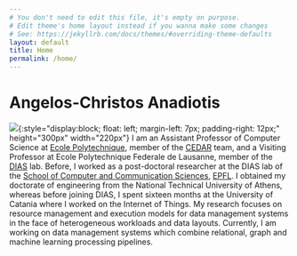 ```yaml
---
# You don't need to edit this file, it's empty on purpose.
# Edit theme's home layout instead if you wanna make some changes
# See: https://jekyllrb.com/docs/themes/#overriding-theme-defaults
layout: default
title: Home
permalink: /home/
---
```

# Angelos-Christos Anadiotis

![](../photo.png){:style="display:block; float: left; margin-left: 7px; padding-right: 12px;" height="300px" width="220px"}
I am an Assistant Professor of Computer Science at [Ecole Polytechnique](https://www.polytechnique.edu), member of the [CEDAR](https://team.inria.fr/cedar) team, and a Visiting Professor at Ecole Polytechnique Federale de Lausanne, member of the [DIAS](http://dias.epfl.ch) lab.
Before, I worked as a post-doctoral researcher at the DIAS lab of the [School of Computer and Communication Sciences](https://www.epfl.ch/schools/ic/), [EPFL](https://www.epfl.ch).
I obtained my doctorate of engineering from the National Technical University of Athens, whereas before joining DIAS, I spent sixteen months at the University of Catania where I worked on the Internet of Things.
My research focuses on resource management and execution models for data management systems in the face of heterogeneous workloads and data layouts. Currently, I am working on data management systems which combine relational, graph and machine learning processing pipelines.  
